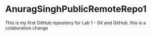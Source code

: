 # AnuragSinghPublicRemoteRepo1
This is my first GitHub repository for Lab 1 - Git and GitHub.
this is a colaboration change 